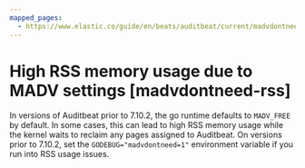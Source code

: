 ```yaml
---
mapped_pages:
  - https://www.elastic.co/guide/en/beats/auditbeat/current/madvdontneed-rss.html
---
```


# High RSS memory usage due to MADV settings [madvdontneed-rss]

In versions of Auditbeat prior to 7.10.2, the go runtime defaults to `MADV_FREE` by default. In some cases, this can lead to high RSS memory usage while the kernel waits to reclaim any pages assigned to Auditbeat. On versions prior to 7.10.2, set the `GODEBUG="madvdontneed=1"` environment variable if you run into RSS usage issues.

